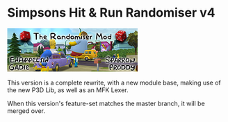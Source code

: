 # Simpsons Hit & Run Randomiser v4
![The Randomiser](RandomiserBanner.png)

This version is a complete rewrite, with a new module base, making use of the new P3D Lib, as well as an MFK Lexer.

When this version's feature-set matches the master branch, it will be merged over.